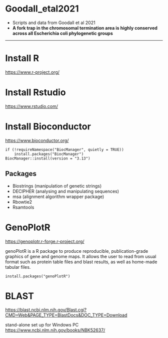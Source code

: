 # Goodall_etal2021
- Scripts and data from Goodall et al 2021
- **A fork trap in the chromosomal termination area is highly conserved across all Escherichia coli phylogenetic groups**

---


# Install R
https://www.r-project.org/

# Install Rstudio
https://www.rstudio.com/

# Install Bioconductor
https://www.bioconductor.org/

```{r}
if (!requireNamespace("BiocManager", quietly = TRUE))
    install.packages("BiocManager")
BiocManager::install(version = "3.13")
```

## Packages
- Biostrings (manipulation of genetic strings)
- DECIPHER (analysing and manipulating sequences)
- msa (alignment algorithm wrapper package)
- Rbowtie2
- Rsamtools

# GenoPlotR
https://genoplotr.r-forge.r-project.org/

genoPlotR is a R package to produce reproducible, publication-grade graphics of gene and genome maps. It allows the user to read from usual format such as protein table files and blast results, as well as home-made tabular files.

```{r}
install.packages("genoPlotR")
```

# BLAST
https://blast.ncbi.nlm.nih.gov/Blast.cgi?CMD=Web&PAGE_TYPE=BlastDocs&DOC_TYPE=Download

stand-alone set up for Windows PC
https://www.ncbi.nlm.nih.gov/books/NBK52637/







